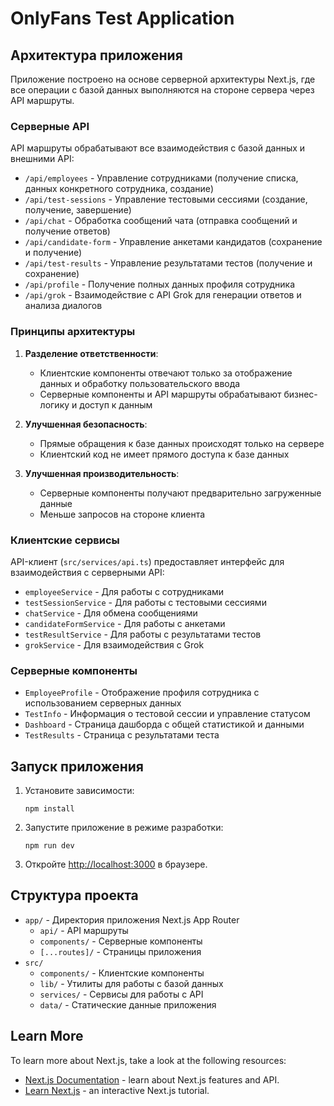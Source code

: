 # OnlyFans Test Application

## Архитектура приложения

Приложение построено на основе серверной архитектуры Next.js, где все операции с базой данных выполняются на стороне сервера через API маршруты.

### Серверные API

API маршруты обрабатывают все взаимодействия с базой данных и внешними API:

- `/api/employees` - Управление сотрудниками (получение списка, данных конкретного сотрудника, создание)
- `/api/test-sessions` - Управление тестовыми сессиями (создание, получение, завершение)
- `/api/chat` - Обработка сообщений чата (отправка сообщений и получение ответов)
- `/api/candidate-form` - Управление анкетами кандидатов (сохранение и получение)
- `/api/test-results` - Управление результатами тестов (получение и сохранение)
- `/api/profile` - Получение полных данных профиля сотрудника
- `/api/grok` - Взаимодействие с API Grok для генерации ответов и анализа диалогов

### Принципы архитектуры

1. **Разделение ответственности**:
   - Клиентские компоненты отвечают только за отображение данных и обработку пользовательского ввода
   - Серверные компоненты и API маршруты обрабатывают бизнес-логику и доступ к данным

2. **Улучшенная безопасность**:
   - Прямые обращения к базе данных происходят только на сервере
   - Клиентский код не имеет прямого доступа к базе данных

3. **Улучшенная производительность**:
   - Серверные компоненты получают предварительно загруженные данные
   - Меньше запросов на стороне клиента

### Клиентские сервисы

API-клиент (`src/services/api.ts`) предоставляет интерфейс для взаимодействия с серверными API:

- `employeeService` - Для работы с сотрудниками
- `testSessionService` - Для работы с тестовыми сессиями
- `chatService` - Для обмена сообщениями
- `candidateFormService` - Для работы с анкетами
- `testResultService` - Для работы с результатами тестов
- `grokService` - Для взаимодействия с Grok

### Серверные компоненты

- `EmployeeProfile` - Отображение профиля сотрудника с использованием серверных данных
- `TestInfo` - Информация о тестовой сессии и управление статусом
- `Dashboard` - Страница дашборда с общей статистикой и данными
- `TestResults` - Страница с результатами теста

## Запуск приложения

1. Установите зависимости:
   ```
   npm install
   ```

2. Запустите приложение в режиме разработки:
   ```
   npm run dev
   ```

3. Откройте [http://localhost:3000](http://localhost:3000) в браузере.

## Структура проекта

- `app/` - Директория приложения Next.js App Router
  - `api/` - API маршруты
  - `components/` - Серверные компоненты
  - `[...routes]/` - Страницы приложения
- `src/`
  - `components/` - Клиентские компоненты
  - `lib/` - Утилиты для работы с базой данных
  - `services/` - Сервисы для работы с API
  - `data/` - Статические данные приложения

## Learn More

To learn more about Next.js, take a look at the following resources:

- [Next.js Documentation](https://nextjs.org/docs) - learn about Next.js features and API.
- [Learn Next.js](https://nextjs.org/learn) - an interactive Next.js tutorial. 
